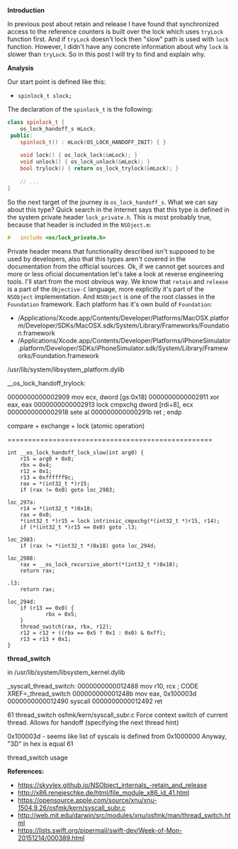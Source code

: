 **Introduction**

In previous post about retain and release I have found that synchronized access to the reference counters is built over the lock which uses `tryLock` function first. And if `tryLock` doesn't lock then "slow" path is used with `lock` function. However, I didn't have any concrete information about why `lock` is slower than `tryLock`. So in this post I will try to find and explain why.

**Analysis**

Our start point is defined like this:

- `spinlock_t slock;`

The declaration of the `spinlock_t` is the following:

```c++
class spinlock_t {
    os_lock_handoff_s mLock;
 public:
    spinlock_t() : mLock(OS_LOCK_HANDOFF_INIT) { }
    
    void lock() { os_lock_lock(&mLock); }
    void unlock() { os_lock_unlock(&mLock); }
    bool trylock() { return os_lock_trylock(&mLock); }
    
    // ...
}
```

So the next target of the journey is `os_lock_handoff_s`. What we can say about this type? Quick search in the Internet says that this type is defined in the system private header `lock_private.h`. This is most probably true, because that header is included in the `NSOject.m`:

```c++
#   include <os/lock_private.h>
```

Private header means that functionality described isn't supposed to be used by developers, also that this types aren't covered in the documentation from the official sources. Ok, if we cannot get sources and more or less oficial documentation let's take a look at reverse engineering tools. I'll start from the most obvious way. We know that `retain` and `release` is a part of the `Objective-C` language, more explicitly it's part of the `NSObject` implementation. And `NSObject` is one of the root classes in the `Foundation` framework. Each platform has it's own build of `Foundation`:

- /Applications/Xcode.app/Contents/Developer/Platforms/MacOSX.platform/Developer/SDKs/MacOSX.sdk/System/Library/Frameworks/Foundation.framework 
- /Applications/Xcode.app/Contents/Developer/Platforms/iPhoneSimulator.platform/Developer/SDKs/iPhoneSimulator.sdk/System/Library/Frameworks/Foundation.framework


/usr/lib/system/libsystem_platform.dylib

__os_lock_handoff_trylock:

0000000000002909         mov        ecx, dword [gs:0x18]
0000000000002911         xor        eax, eax
0000000000002913         lock cmpxchg dword [rdi+8], ecx
0000000000002918         sete       al
000000000000291b         ret
                        ; endp

compare + exchange + lock (atomic operation)

==================================================

```
int __os_lock_handoff_lock_slow(int arg0) {
    r15 = arg0 + 0x8;
    rbx = 0x4;
    r12 = 0x1;
    r13 = 0xffffff9c;
    rax = *(int32_t *)r15;
    if (rax != 0x0) goto loc_2983;

loc_297a:
    r14 = *(int32_t *)0x18;
    rax = 0x0;
    *(int32_t *)r15 = lock intrinsic_cmpxchg(*(int32_t *)r15, r14);
    if (*(int32_t *)r15 == 0x0) goto .l3;

loc_2983:
    if (rax != *(int32_t *)0x18) goto loc_294d;

loc_2988:
    rax = __os_lock_recursive_abort(*(int32_t *)0x18);
    return rax;

.l3:
    return rax;

loc_294d:
    if (r13 == 0x0) {
            rbx = 0x5;
    }
    thread_switch(rax, rbx, r12);
    r12 = r12 + ((rbx == 0x5 ? 0x1 : 0x0) & 0xff);
    r13 = r13 + 0x1;
}
```

**thread_switch**


in /usr/lib/system/libsystem_kernel.dylib

_syscall_thread_switch:
0000000000012488         mov        r10, rcx                                    ; CODE XREF=_thread_switch
000000000001248b         mov        eax, 0x100003d
0000000000012490         syscall
0000000000012492         ret

61
thread_switch
osfmk/kern/syscall_subr.c
Force context switch of current thread. Allows for handoff (specifying the next thread hint)

0x100003d - seems like list of syscals is defined from 0x1000000
Anyway, "3D" in hex is equal 61 

thread_switch usage




**References:**

- https://skyylex.github.io/NSObject_internals_-retain_and_release
- http://x86.renejeschke.de/html/file_module_x86_id_41.html
- https://opensource.apple.com/source/xnu/xnu-1504.9.26/osfmk/kern/syscall_subr.c
- http://web.mit.edu/darwin/src/modules/xnu/osfmk/man/thread_switch.html
- https://lists.swift.org/pipermail/swift-dev/Week-of-Mon-20151214/000389.html

